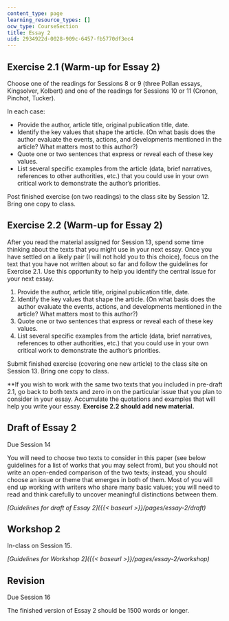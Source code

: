 ```yaml
---
content_type: page
learning_resource_types: []
ocw_type: CourseSection
title: Essay 2
uid: 2934922d-0028-909c-6457-fb5770df3ec4
---
```


Exercise 2.1 (Warm-up for Essay 2)
----------------------------------

Choose one of the readings for Sessions 8 or 9 (three Pollan essays, Kingsolver, Kolbert) and one of the readings for Sessions 10 or 11 (Cronon, Pinchot, Tucker).

In each case:

*   Provide the author, article title, original publication title, date.
*   Identify the key values that shape the article. (On what basis does the author evaluate the events, actions, and developments mentioned in the article? What matters most to this author?)
*   Quote one or two sentences that express or reveal each of these key values.
*   List several specific examples from the article (data, brief narratives, references to other authorities, etc.) that you could use in your own critical work to demonstrate the author’s priorities.

Post finished exercise (on two readings) to the class site by Session 12. Bring one copy to class.

Exercise 2.2 (Warm-up for Essay 2)
----------------------------------

After you read the material assigned for Session 13, spend some time thinking about the texts that you might use in your next essay. Once you have settled on a likely pair (I will not hold you to this choice), focus on the text that you have not written about so far and follow the guidelines for Exercise 2.1. Use this opportunity to help you identify the central issue for your next essay.

1.  Provide the author, article title, original publication title, date.
2.  Identify the key values that shape the article. (On what basis does the author evaluate the events, actions, and developments mentioned in the article? What matters most to this author?)
3.  Quote one or two sentences that express or reveal each of these key values.
4.  List several specific examples from the article (data, brief narratives, references to other authorities, etc.) that you could use in your own critical work to demonstrate the author’s priorities.

Submit finished exercise (covering one new article) to the class site on Session 13. Bring one copy to class.

\*\*If you wish to work with the same two texts that you included in pre-draft 2.1, go back to both texts and zero in on the particular issue that you plan to consider in your essay. Accumulate the quotations and examples that will help you write your essay. **Exercise 2.2 should add new material.**

Draft of Essay 2
----------------

Due Session 14

You will need to choose two texts to consider in this paper (see below guidelines for a list of works that you may select from), but you should not write an open-ended comparison of the two texts; instead, you should choose an issue or theme that emerges in both of them. Most of you will end up working with writers who share many basic values; you will need to read and think carefully to uncover meaningful distinctions between them.

_[Guidelines for draft of Essay 2]({{< baseurl >}}/pages/essay-2/draft)_

Workshop 2
----------

In-class on Session 15.

_[Guidelines for Workshop 2]({{< baseurl >}}/pages/essay-2/workshop)_

Revision
--------

Due Session 16

The finished version of Essay 2 should be 1500 words or longer.